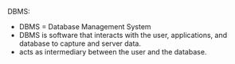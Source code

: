 
DBMS:
- DBMS = Database Management System
- DBMS is software that interacts with the user, applications, and database to capture and server data.
- acts as intermediary between the user and the database.

